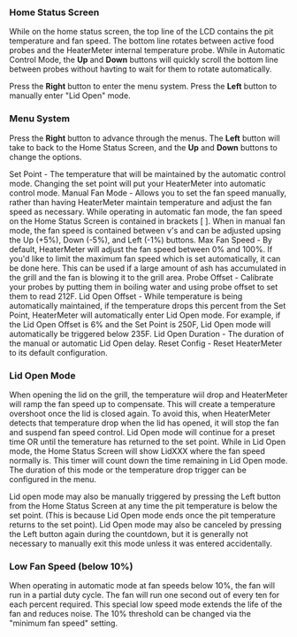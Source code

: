 ### Home Status Screen
While on the home status screen, the top line of the LCD contains the pit temperature and fan speed.  The bottom line rotates between active food probes and the HeaterMeter internal temperature probe.  While in Automatic Control Mode, the **Up** and **Down** buttons will quickly scroll the bottom line between probes without havting to wait for them to rotate automatically.

Press the **Right** button to enter the menu system.  Press the **Left** button to manually enter "Lid Open" mode.

### Menu System
Press the **Right** button to advance through the menus.  The **Left** button will take to back to the Home Status Screen, and the **Up** and **Down** buttons to change the options.

Set Point - The temperature that will be maintained by the automatic control mode.  Changing the set point will put your HeaterMeter into automatic control mode.
Manual Fan Mode - Allows you to set the fan speed manually, rather than having HeaterMeter maintain temperature and adjust the fan speed as necessary.  While operating in automatic fan mode, the fan speed on the Home Status Screen is contained in brackets [   ].  When in manual fan mode, the fan speed is contained between v's and can be adjusted upsing the Up (+5%), Down (-5%), and Left (-1%) buttons.
Max Fan Speed - By default, HeaterMeter will adjust the fan speed between 0% and 100%.  If you'd like to limit the maximum fan speed which is set automatically, it can be done here.  This can be used if a large amount of ash has accumulated in the grill and the fan is blowing it to the grill area. 
Probe Offset - Calibrate your probes by putting them in boiling water and using probe offset to set them to read 212F.
Lid Open Offset - While temperature is being automatically maintained, if the temperature drops this percent from the Set Point, HeaterMeter will automatically enter Lid Open mode.  For example, if the Lid Open Offset is 6% and the Set Point is 250F, Lid Open mode will automatically be triggered below 235F.
Lid Open Duration - The duration of the manual or automatic Lid Open delay.
Reset Config - Reset HeaterMeter to its default configuration.

### Lid Open Mode
When opening the lid on the grill, the temperature wiil drop and HeaterMeter will ramp the fan speed up to compensate.  This will create a temperature overshoot once the lid is closed again.  To avoid this, when HeaterMeter detects that temperature drop when the lid has opened, it will stop the fan and suspend fan speed control.  Lid Open mode will continue for a preset time OR until the temerature has returned to the set point.  While in Lid Open mode, the Home Status Screen will show LidXXX where the fan speed normally is.  This timer will count down the time remaining in Lid Open mode.  The duration of this mode or the temperature drop trigger can be configured in the menu.  

Lid open mode may also be manually triggered by pressing the Left button from the Home Status Screen at any time the pit temperature is below the set point.  (This is because Lid Open mode ends once the pit temperature returns to the set point).  Lid Open mode may also be canceled by pressing the Left button again during the countdown, but it is generally not necessary to manually exit this mode unless it was entered accidentally.

### Low Fan Speed (below 10%)
When operating in automatic mode at fan speeds below 10%, the fan will run in a partial duty cycle.  The fan will run one second out of every ten for each percent required.  This special low speed mode extends the life of the fan and reduces noise. The 10% threshold can be changed via the "minimum fan speed" setting.
